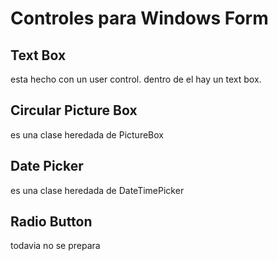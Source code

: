 # Controles para Windows Form

## Text Box
esta hecho con un user control. dentro de el hay un text box.

## Circular Picture Box
es una clase heredada de PictureBox

## Date Picker
es una clase heredada de DateTimePicker

## Radio Button
todavia no se prepara

